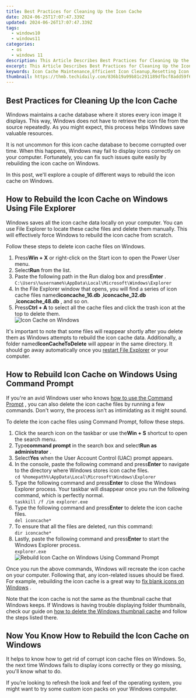 ```yaml
---
title: Best Practices for Cleaning Up the Icon Cache
date: 2024-06-25T17:07:47.339Z
updated: 2024-06-26T17:07:47.339Z
tags:
  - windows10
  - windows11
categories:
  - os
  - windows 11
description: This Article Describes Best Practices for Cleaning Up the Icon Cache
excerpt: This Article Describes Best Practices for Cleaning Up the Icon Cache
keywords: Icon Cache Maintenance,Efficient Icon Cleanup,Resetting Icon Cache,Disk Space Reclaim,Enhancing Finder Speed,Optimizing System Icons,Free Up Storage
thumbnail: https://thmb.techidaily.com/836b19a99b81c291189dfbcf8add59f634c1fb8aacdfd70319b10cdaec65e638.jpg
---
```


## Best Practices for Cleaning Up the Icon Cache

 Windows maintains a cache database where it stores every icon image it displays. This way, Windows does not have to retrieve the icon file from the source repeatedly. As you might expect, this process helps Windows save valuable resources.

 It is not uncommon for this icon cache database to become corrupted over time. When this happens, Windows may fail to display icons correctly on your computer. Fortunately, you can fix such issues quite easily by rebuilding the icon cache on Windows.

 In this post, we'll explore a couple of different ways to rebuild the icon cache on Windows.

## How to Rebuild the Icon Cache on Windows Using File Explorer

 Windows saves all the icon cache data locally on your computer. You can use File Explorer to locate these cache files and delete them manually. This will effectively force Windows to rebuild the icon cache from scratch.

Follow these steps to delete icon cache files on Windows.

1. Press**Win + X** or right-click on the Start icon to open the Power User menu.
2. Select**Run** from the list.
3. Paste the following path in the Run dialog box and press**Enter** .  
`C:\Users\%username%\AppData\Local\Microsoft\Windows\Explorer`
4. In the File Explorer window that opens, you will find a series of icon cache files named**iconcache\_16.db** ,**iconcache\_32.db** ,**iconcache\_48.db** , and so on.
5. Press**Ctrl + A** to select all the cache files and click the trash icon at the top to delete them.  
![Icon Cache on Windows](https://static1.makeuseofimages.com/wordpress/wp-content/uploads/2022/11/icon-cache-on-windows.jpg)

 It's important to note that some files will reappear shortly after you delete them as Windows attempts to rebuild the icon cache data. Additionally, a folder named**IconCacheToDelete** will appear in the same directory. It should go away automatically once you [restart File Explorer](https://www.makeuseof.com/ways-to-restart-file-explorer-windows-10/) or your computer.

## How to Rebuild Icon Cache on Windows Using Command Prompt

 If you're an avid Windows user who knows [how to use the Command Prompt](https://www.makeuseof.com/tag/a-beginners-guide-to-the-windows-command-line/) , you can also delete the icon cache files by running a few commands. Don't worry, the process isn't as intimidating as it might sound.

 To delete the icon cache files using Command Prompt, follow these steps.

1. Click the search icon on the taskbar or use the**Win + S** shortcut to open the search menu.
2. Type**command prompt** in the search box and select**Run as administrator** .
3. Select**Yes** when the User Account Control (UAC) prompt appears.
4. In the console, paste the following command and press**Enter** to navigate to the directory where Windows stores icon cache files.  
`cd %homepath%\AppData\Local\Microsoft\Windows\Explorer`
5. Type the following command and press**Enter** to close the Windows Explorer process. Your taskbar will disappear once you run the following command, which is perfectly normal.  
`taskkill /f /im explorer.exe`
6. Type the following command and press**Enter** to delete the icon cache files.  
`del iconcache*`
7. To ensure that all the files are deleted, run this command:  
`dir iconcache*`
8. Lastly, paste the following command and press**Enter** to start the Windows Explorer process.  
`explorer.exe`  
![Rebuild Icon Cache on Windows Using Command Prompt](https://static1.makeuseofimages.com/wordpress/wp-content/uploads/2022/11/rebuild-icon-cache-on-windows-using-command-prompt.jpg)

 Once you run the above commands, Windows will recreate the icon cache on your computer. Following that, any icon-related issues should be fixed. For example, rebuilding the icon cache is a great way to [fix blank icons on Windows](https://www.makeuseof.com/windows-10-fix-blank-icons/) .

 Note that the icon cache is not the same as the thumbnail cache that Windows keeps. If Windows is having trouble displaying folder thumbnails, check our guide on [how to delete the Windows thumbnail cache](https://www.makeuseof.com/windows-11-clear-thumbnail-cache/) and follow the steps listed there.

## Now You Know How to Rebuild the Icon Cache on Windows

 It helps to know how to get rid of corrupt icon cache files on Windows. So, the next time Windows fails to display icons correctly or they go missing, you'll know what to do.

 If you’re looking to refresh the look and feel of the operating system, you might want to try some custom icon packs on your Windows computer.


<ins class="adsbygoogle"
     style="display:block"
     data-ad-format="autorelaxed"
     data-ad-client="ca-pub-7571918770474297"
     data-ad-slot="1223367746"></ins>



<ins class="adsbygoogle"
     style="display:block"
     data-ad-client="ca-pub-7571918770474297"
     data-ad-slot="8358498916"
     data-ad-format="auto"
     data-full-width-responsive="true"></ins>


